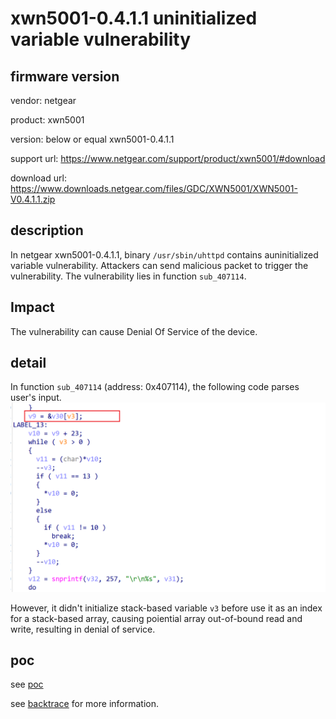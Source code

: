 # xwn5001-0.4.1.1 uninitialized variable vulnerability
## firmware version
vendor: netgear

product: xwn5001

version: below or equal xwn5001-0.4.1.1

support url: https://www.netgear.com/support/product/xwn5001/#download

download url: https://www.downloads.netgear.com/files/GDC/XWN5001/XWN5001-V0.4.1.1.zip

## description
In netgear xwn5001-0.4.1.1, binary `/usr/sbin/uhttpd` contains auninitialized variable vulnerability. Attackers can send malicious packet to trigger the vulnerability. The vulnerability lies in function `sub_407114`.


## Impact
The vulnerability can cause Denial Of Service of the device.

## detail
In function `sub_407114` (address: 0x407114), the following code parses user's input.
![alt text](image.png)


However, it didn't initialize stack-based variable `v3` before use it as an index for a stack-based array, causing poiential array out-of-bound read and write, resulting in denial of service.


## poc
see [poc](./poc)

see [backtrace](./backtrace) for more information.